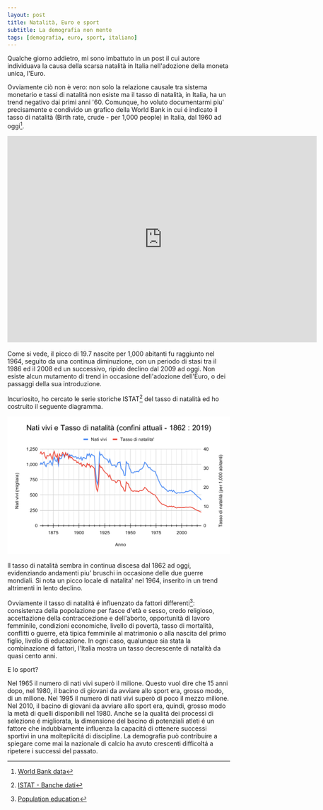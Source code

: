 ```yaml
---
layout: post
title: Natalità, Euro e sport 
subtitle: La demografia non mente
tags: [demografia, euro, sport, italiano]
---
```


Qualche giorno addietro, mi sono imbattuto in un post il cui autore individuava la causa della scarsa natalità in Italia nell'adozione della moneta unica, l'Euro.

Ovviamente ciò non è vero: non solo la relazione causale tra sistema monetario e tassi di natalitá non esiste ma il tasso di natalità, in Italia, ha un trend negativo dai primi anni '60. Comunque, ho voluto documentarmi piu' precisamente e condivido un grafico della World Bank in cui é indicato il tasso di natalità (Birth rate, crude - per 1,000 people) in Italia, dal 1960 ad oggi[^1].

<iframe src="https://data.worldbank.org/share/widget?indicators=SP.DYN.CBRT.IN&locations=IT" width='700' height='466' frameBorder='0' scrolling="no" ></iframe>
<br>

Come si vede, il picco di 19.7 nascite per 1,000 abitanti fu raggiunto nel 1964, seguito da una continua diminuzione, con un periodo di stasi tra il 1986 ed il 2008 ed un successivo, ripido declino dal 2009 ad oggi. Non esiste alcun mutamento di trend in occasione dell'adozione dell'Euro, o dei passaggi della sua introduzione.

Incuriosito, ho cercato le serie storiche ISTAT[^2] del tasso di natalità ed ho costruito il seguente diagramma.

![](/images/ita_dem_1862_2019.svg)

Il tasso di natalità sembra in continua discesa dal 1862 ad oggi, evidenziando andamenti piu' bruschi in occasione delle due guerre mondiali. Si nota un picco locale di natalita' nel 1964, inserito in un trend altrimenti in lento declino.

Ovviamente il tasso di natalità é influenzato da fattori differenti[^3]: consistenza della popolazione per fasce d'età e sesso, credo religioso, accettazione della contraccezione e dell'aborto, opportunità di lavoro femminile, condizioni economiche, livello di povertà, tasso di mortalità, conflitti o guerre, età tipica femminile al matrimonio o alla nascita del primo figlio, livello di educazione. In ogni caso, qualunque sia stata la combinazione di fattori, l'Italia mostra un tasso decrescente di natalità da quasi cento anni.

E lo sport?

Nel 1965 il numero di nati vivi superò il milione. Questo vuol dire che 15 anni dopo, nel 1980, il bacino di giovani da avviare allo sport era, grosso modo, di un milione. Nel 1995 il numero di nati vivi superò di poco il mezzo milione. Nel 2010, il bacino di giovani da avviare allo sport era, quindi, grosso modo la metà di quelli disponibili nel 1980. Anche se la qualitá dei processi di selezione é migliorata, la dimensione del bacino di potenziali atleti é un fattore che indubbiamente influenza la capacitá di ottenere successi sportivi in una molteplicitá di discipline. La demografia può contribuire a spiegare come mai la nazionale di calcio ha avuto crescenti difficoltá a ripetere i successi del passato.





[^1]: [World Bank data](https://data.worldbank.org/indicator/SP.DYN.CBRT.IN?locations=IT)
[^2]: [ISTAT - Banche dati](https://www.istat.it/it/dati-analisi-e-prodotti/banche-dati)
[^3]: [Population education](https://populationeducation.org/what-factors-affect-the-total-fertility-rate-or-tfr/)

